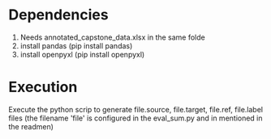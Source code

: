 # Dependencies

  1. Needs annotated_capstone_data.xlsx in the same folde
  2. install pandas (pip install pandas)
  3. install openpyxl (pip install openpyxl)


# Execution

Execute the python scrip to generate file.source, file.target, file.ref, file.label files (the filename 'file' is configured in the eval_sum.py and in mentioned in the readmen)
